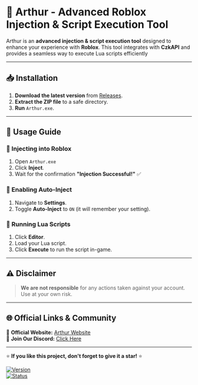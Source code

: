 # 🚀 Arthur - Advanced Roblox Injection & Script Execution Tool

Arthur is an **advanced injection & script execution tool** designed to enhance your experience with **Roblox**. This tool integrates with **CzkAPI** and provides a seamless way to execute Lua scripts efficiently

---

## 📥 Installation

1. **Download the latest version** from [Releases](https://github.com/yourrepo/releases).
2. **Extract the ZIP file** to a safe directory.
3. **Run** `Arthur.exe`.

---

## 🚀 Usage Guide

### **🔹 Injecting into Roblox**
1. Open `Arthur.exe`
2. Click **Inject**.
3. Wait for the confirmation **"Injection Successful!"** ✅

### **🔹 Enabling Auto-Inject**
1. Navigate to **Settings**.
2. Toggle **Auto-Inject** to `ON` (it will remember your setting).

### **🔹 Running Lua Scripts**
1. Click **Editor**.
2. Load your Lua script.
3. Click **Execute** to run the script in-game.

---

## ⚠️ Disclaimer
> **We are not responsible** for any actions taken against your account. Use at your own risk.
> 
---

## 🌐 Official Links & Community

🔹 **Official Website:** [Arthur Website](https://arthur.itdvlp.icu/)  
🔹 **Join Our Discord:** [Click Here](https://discord.gg/TgUGBAwCp5)  

---
  
⭐ **If you like this project, don't forget to give it a star!** ⭐


[![Version](https://img.shields.io/badge/Version-0.3b1-green.svg)](https://github.com/yourrepo)  
[![Status](https://img.shields.io/badge/Status-Active-brightgreen.svg)](#)  
